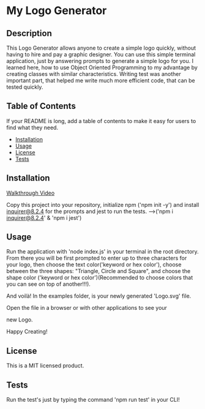 # My Logo Generator

## Description

This Logo Generator allows anyone to create a simple logo quickly, without having to hire and pay a graphic designer.
You can use this simple terminal application, just by answering prompts to generate a simple logo for you.
I learned here, how to use Object Oriented Programming to my advantage by creating classes with similar characteristics.
Writing test was another important part, that helped me write much more efficient code, that can be tested quickly.

## Table of Contents

If your README is long, add a table of contents to make it easy for users to find what they need.

- [Installation](#installation)
- [Usage](#usage)
- [License](#license)
- [Tests](#tests)

## Installation

[Walkthrough Video](https://drive.google.com/file/d/1FTukF6rhc2Nz--SsNy2QxbMDE0M3V20L/view)

Copy this project into your repository, initialize npm ('npm init -y') and install inquirer@8.2.4 for the prompts and jest to run the tests. -->('npm i inquirer@8.2.4' & 'npm i jest')

## Usage

Run the application with 'node index.js' in your terminal in the root directory.
From there you will be first prompted to enter up to three characters for your logo, then choose the text color('keyword or hex color'), choose between the three shapes: 
"Triangle, Circle and Square",
and choose the shape color ('keyword or hex color')(Recommended to choose colors that you can see on top of another!!!).

And voilà! In the examples folder, is your newly generated 'Logo.svg' file.

Open the file in a browser or with other applications to see your

new Logo.

Happy Creating!

## License

This is a MIT licensed product.

## Tests

Run the test's just by typing the command 'npm run test' in your CLI!
